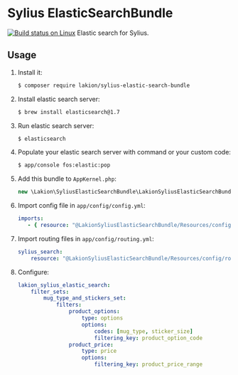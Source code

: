 Sylius ElasticSearchBundle
==========================
[![Build status on Linux](https://img.shields.io/travis/Lakion/SyliusElasticSearchBundle/master.svg)](http://travis-ci.org/Lakion/SyliusELasticSearchBundle)
Elastic search for Sylius.

## Usage

1. Install it:

    ```bash
    $ composer require lakion/sylius-elastic-search-bundle
    ```
2. Install elastic search server:

    ```bash
    $ brew install elasticsearch@1.7
    ```

3. Run elastic search server:

    ```bash
    $ elasticsearch
    ```

4. Populate your elastic search server with command or your custom code:

    ```bash
    $ app/console fos:elastic:pop
    ```

5. Add this bundle to `AppKernel.php`:

    ```php
    new \Lakion\SyliusElasticSearchBundle\LakionSyliusElasticSearchBundle(),
    ```

6. Import config file in `app/config/config.yml`:

    ```yaml
    imports:
       - { resource: "@LakionSyliusElasticSearchBundle/Resources/config/app/config.yml" }
    ```

7. Import routing files in `app/config/routing.yml`:

    ```yaml
    sylius_search:
        resource: "@LakionSyliusElasticSearchBundle/Resources/config/routing.yml"
    ```

8. Configure:

    ```yaml
    lakion_sylius_elastic_search:
        filter_sets:
            mug_type_and_stickers_set:
                filters:
                    product_options:
                        type: options
                        options:
                            codes: [mug_type, sticker_size]
                            filtering_key: product_option_code
                    product_price:
                        type: price
                        options:
                            filtering_key: product_price_range
    ```
